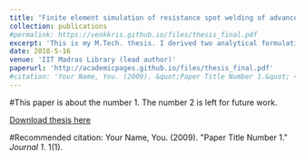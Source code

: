 ```yaml
---
title: "Finite element simulation of resistance spot welding of advanced high strength steels"
collection: publications
#permalink: https://venkkris.github.io/files/thesis_final.pdf
excerpt: 'This is my M.Tech. thesis. I derived two analytical formulations to model the interfacial electrical resistance between metal sheets and incorporated the formulations in a multiphysics finite element simulation of resistance spot welding.'
date: 2018-5-16
venue: 'IIT Madras Library (lead author)'
paperurl: 'http://academicpages.github.io/files/thesis_final.pdf'
#citation: 'Your Name, You. (2009). &quot;Paper Title Number 1.&quot; <i>Journal 1</i>. 1(1).'
---
```


#This paper is about the number 1. The number 2 is left for future work.

[Download thesis here](http://academicpages.github.io/files/thesis_final.pdf)

#Recommended citation: Your Name, You. (2009). "Paper Title Number 1." <i>Journal 1</i>. 1(1).
